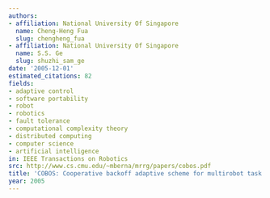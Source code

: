 ```yaml
---
authors:
- affiliation: National University Of Singapore
  name: Cheng-Heng Fua
  slug: chengheng_fua
- affiliation: National University Of Singapore
  name: S.S. Ge
  slug: shuzhi_sam_ge
date: '2005-12-01'
estimated_citations: 82
fields:
- adaptive control
- software portability
- robot
- robotics
- fault tolerance
- computational complexity theory
- distributed computing
- computer science
- artificial intelligence
in: IEEE Transactions on Robotics
src: http://www.cs.cmu.edu/~mberna/mrrg/papers/cobos.pdf
title: 'COBOS: Cooperative backoff adaptive scheme for multirobot task allocation'
year: 2005
---
```

